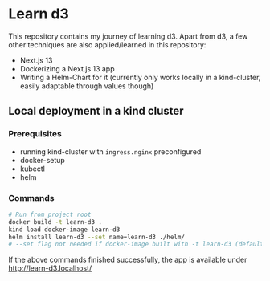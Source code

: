 # Learn d3

This repository contains my journey of learning d3. Apart from d3, a few other techniques are also applied/learned in this repository:

- Next.js 13
- Dockerizing a Next.js 13 app
- Writing a Helm-Chart for it (currently only works locally in a kind-cluster, easily adaptable through values though)

## Local deployment in a kind cluster

### Prerequisites

- running kind-cluster with `ingress.nginx` preconfigured
- docker-setup
- kubectl
- helm

### Commands

```sh
# Run from project root
docker build -t learn-d3 .
kind load docker-image learn-d3
helm install learn-d3 --set name=learn-d3 ./helm/
# --set flag not needed if docker-image built with -t learn-d3 (default)
```

If the above commands finished successfully, the app is available under http://learn-d3.localhost/
